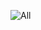 ![All](https://raw.githubusercontent.com/brissonsean/Open-Convenience/Sekiro-SekHiro/Local_Mods-DataBased%20/parts/wp_a_0300.partsbnd.dcx/Elden%20Ring%20Weapon%20Pack/BladeOfCalling/BladeOfCalling.jpeg)
